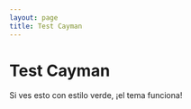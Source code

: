 ```yaml
---
layout: page
title: Test Cayman
---
```


# Test Cayman

Si ves esto con estilo verde, ¡el tema funciona!
